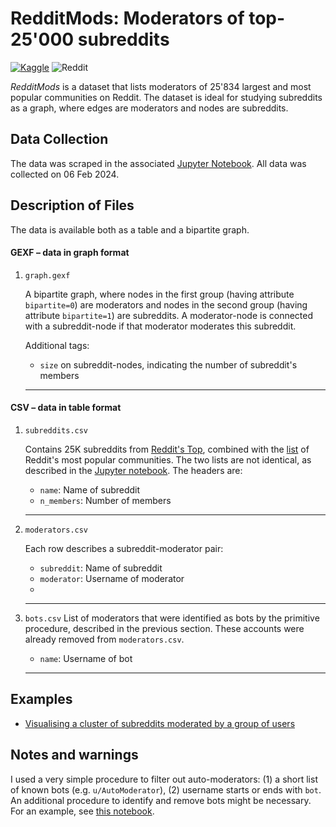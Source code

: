 # RedditMods: Moderators of top-25'000 subreddits
<a href="https://www.kaggle.com/datasets/gingerbadger/redditmods-moderators-of-top-25000-subreddits" rel="Kaggle dataset">![Kaggle](https://img.shields.io/badge/Kaggle-035a7d?style=for-the-badge&logo=kaggle&logoColor=white)</a> ![Reddit](https://img.shields.io/badge/Reddit-%23FF4500.svg?style=for-the-badge&logo=Reddit&logoColor=white)

_RedditMods_ is a dataset that lists moderators of 25'834 largest and most popular communities on Reddit. The dataset is ideal for studying subreddits as a graph, where edges are moderators and nodes are subreddits.

## Data Collection

The data was scraped in the associated [Jupyter Notebook](code/reddit-mods-db.ipynb). All data was collected on 06 Feb 2024.

## Description of Files

The data is available both as a table and a bipartite graph.

#### GEXF – data in graph format

1. `graph.gexf`

	A bipartite graph, where nodes in the first group (having attribute `bipartite=0`) are moderators and nodes in the second group (having attribute `bipartite=1`) are subreddits. A moderator-node is connected with a subreddit-node if that moderator moderates this subreddit.
	
	Additional tags:
	* `size` on subreddit-nodes, indicating the number of subreddit's members
	  
	<hr>
	
#### CSV – data in table format

1. `subreddits.csv`

	Contains 25K subreddits from [Reddit's Top](www.reddit.com/best/communities/1/), combined with the [list](http://www.reddit.com/subreddits/) of Reddit's most popular communities. The two lists are not identical, as described in the [Jupyter notebook](code/reddit-mods-db.ipynb). The headers are:

	* `name`: Name of subreddit
	* `n_members`: Number of members
	
	<hr>
	
2. `moderators.csv`

	Each row describes a subreddit-moderator pair:
	
	* `subreddit`: Name of subreddit
	* `moderator`: Username of moderator
	* 
	<hr>

3. `bots.csv`
	List of moderators that were identified as bots  by the primitive procedure, described in the previous section. These accounts were already removed from `moderators.csv`.
	
	* `name`: Username of bot

	<hr>

## Examples

* [Visualising a cluster of subreddits moderated by a group of users](./example)

## Notes and warnings

I used a very simple procedure to filter out auto-moderators: (1) a short list of known bots (e.g. `u/AutoModerator`), (2) username starts or ends with `bot`. An additional procedure to identify and remove bots might be necessary. For an example, see [this notebook](example/example.ipynb).
